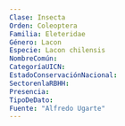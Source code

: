 ```yaml
---
Clase: Insecta
Orden: Coleoptera
Familia: Eleteridae
Género: Lacon
Especie: Lacon chilensis
NombreComún: 
CategoríaUICN: 
EstadoConservaciónNacional: 
SectorenlaRBHH: 
Presencia: 
TipoDeDato: 
Fuente: "Alfredo Ugarte"
---
```

